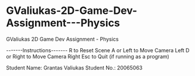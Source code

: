 # GValiukas-2D-Game-Dev-Assignment---Physics
GValiukas 2D Game Dev Assignment - Physics

-------Instructions-------
R to Reset Scene
A or Left to Move Camera Left
D or Right to Move Camera Right
Esc to Quit (if running as a program)

Student Name: Grantas Valiukas
Student No.: 20065063
